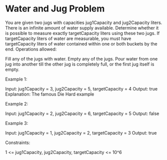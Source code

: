 # Water and Jug Problem

You are given two jugs with capacities jug1Capacity and jug2Capacity liters. There is an infinite amount of water supply available. Determine whether it is possible to measure exactly targetCapacity liters using these two jugs.
If targetCapacity liters of water are measurable, you must have targetCapacity liters of water contained within one or both buckets by the end.
Operations allowed:

Fill any of the jugs with water.
Empty any of the jugs.
Pour water from one jug into another till the other jug is completely full, or the first jug itself is empty.

Example 1:

Input: jug1Capacity = 3, jug2Capacity = 5, targetCapacity = 4
Output: true
Explanation: The famous Die Hard example

Example 2:

Input: jug1Capacity = 2, jug2Capacity = 6, targetCapacity = 5
Output: false

Example 3:

Input: jug1Capacity = 1, jug2Capacity = 2, targetCapacity = 3
Output: true

Constraints:

1 <= jug1Capacity, jug2Capacity, targetCapacity <= 10^6
